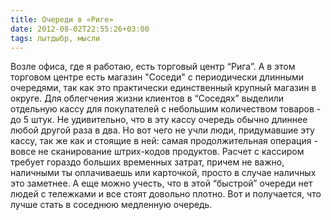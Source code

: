 ```yaml
---
title: Очереди в «Риге»
date: 2012-08-02T22:55:26+03:00
tags: лытдыбр, мысли
---
```


Возле офиса, где я работаю, есть торговый центр “Рига”. А в этом торговом центре есть магазин "Соседи" с периодически длинными очередями, так как это практически единственный крупный магазин в округе. Для облегчения жизни клиентов в “Соседях” выделили отдельную кассу для покупателей с небольшим количеством товаров - до 5 штук. Не удивительно, что в эту кассу очередь обычно длиннее любой другой раза в два. Но вот чего не учли люди, придумавшие эту кассу, так же как и стоящие в ней: самая продолжительная операция - вовсе не сканирование штрих-кодов продуктов. Расчет с кассиром требует гораздо больших временных затрат, причем не важно, наличными ты оплачиваешь или карточкой, просто в случае наличных это заметнее. А еще можно учесть, что в этой “быстрой” очереди нет людей с тележками и все стоят довольно плотно. Вот и получается, что лучше стать в соседнюю медленную очередь.